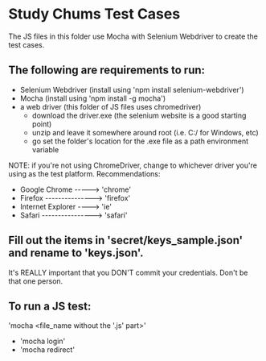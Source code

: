 # Study Chums Test Cases
The JS files in this folder use Mocha with Selenium Webdriver to create the test cases.

## The following are requirements to run:
* Selenium Webdriver (install using 'npm install selenium-webdriver')
* Mocha              (install using 'npm install -g mocha')
* a web driver (this folder of JS files uses chromedriver)
  * download the driver.exe (the selenium website is a good starting point)
  * unzip and leave it somewhere around root (i.e. C:/ for Windows, etc)
  * go set the folder's location for the .exe file as a path environment variable

NOTE: if you're not using ChromeDriver, change to whichever driver you're using as the test platform.
Recommendations:
* Google Chrome -----> 'chrome'
* Firefox ---------------> 'firefox'
* Internet Explorer ----> 'ie'
* Safari ----------------> 'safari'

## Fill out the items in 'secret/keys_sample.json' and rename to 'keys.json'.
It's REALLY important that you DON'T commit your credentials. Don't be that one person.

## To run a JS test:
'mocha <file_name without the '.js' part>'
* 'mocha login'
* 'mocha redirect'